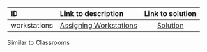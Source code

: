 | ID | Link to description | Link to solution |
|:---|:---|:---:|
| workstations | [Assigning Workstations](https://open.kattis.com/problems/workstations) | [Solution](https://github.com/versenyi98/leetcode-solutions/tree/main/solutions/Assigning%20Workstations)|
Similar to Classrooms